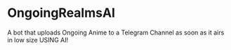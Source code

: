 # OngoingRealmsAI
A bot that uploads Ongoing Anime to a Telegram Channel as soon as it airs in low size USING AI!

